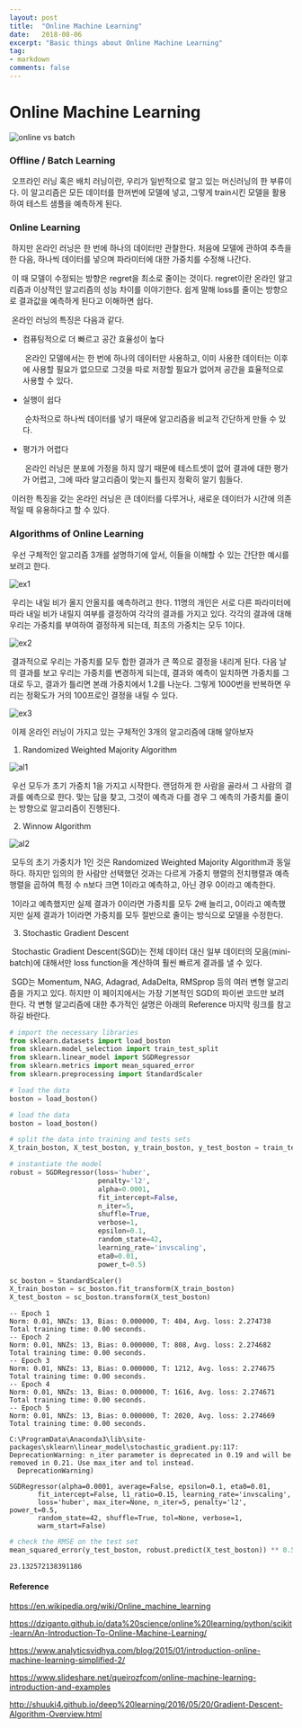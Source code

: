 ```yaml
---
layout: post
title:  "Online Machine Learning"
date:   2018-08-06
excerpt: "Basic things about Online Machine Learning"
tag:
- markdown 
comments: false
---
```

# Online Machine Learning

![online vs batch](https://user-images.githubusercontent.com/31986977/43697429-345e78a6-997f-11e8-974d-25123c3b0995.JPG)

### **Offline / Batch Learning**

​	오프라인 러닝 혹은 배치 러닝이란, 우리가 일반적으로 알고 있는 머신러닝의 한 부류이다. 이 알고리즘은 모든 데이터를 한꺼번에 모델에 넣고, 그렇게 train시킨 모델을 활용하여 테스트 샘플을 예측하게 된다.



### **Online Learning**

​	하지만 온라인 러닝은 한 번에 하나의 데이터만 관찰한다. 처음에 모델에 관하여 추측을 한 다음, 하나씩 데이터를 넣으며 파라미터에 대한 가중치를 수정해 나간다. 

​	이 때 모델이 수정되는 방향은 regret을 최소로 줄이는 것이다. regret이란 온라인 알고리즘과 이상적인 알고리즘의 성능 차이를 이야기한다. 쉽게 말해 loss를 줄이는 방향으로 결과값을 예측하게 된다고 이해하면 쉽다.



​	온라인 러닝의 특징은 다음과 같다.

* 컴퓨팅적으로 더 빠르고 공간 효율성이 높다

  ​	온라인 모델에서는 한 번에 하나의 데이터만 사용하고,  이미 사용한 데이터는 이후에 사용할 필요가 없으므로 그것을 따로 저장할 필요가 없어져 공간을 효율적으로 사용할 수 있다.

* 실행이 쉽다

  ​	순차적으로 하나씩 데이터를 넣기 때문에 알고리즘을 비교적 간단하게 만들 수 있다.

* 평가가 어렵다

  ​	온라인 러닝은 분포에 가정을 하지 않기 때문에 테스트셋이 없어 결과에 대한 평가가 어렵고, 그에 따라 알고리즘이 맞는지 틀린지 정확히 알기 힘들다.



​	이러한 특징을 갖는 온라인 러닝은 큰 데이터를 다루거나, 새로운 데이터가 시간에 의존적일 때 유용하다고 할 수 있다.

### **Algorithms of Online Learning**

​	우선 구체적인 알고리즘 3개를 설명하기에 앞서, 이들을 이해할 수 있는 간단한 예시를 보려고 한다.

![ex1](https://user-images.githubusercontent.com/31986977/43697443-45f230da-997f-11e8-975f-5ad3ed726e7e.JPG)

​	우리는 내일 비가 올지 안올지를 예측하려고 한다. 11명의 개인은 서로 다른 파라미터에 따라 내일 비가 내릴지 여부를 결정하여 각각의 결과를 가지고 있다. 각각의 결과에 대해 우리는 가중치를 부여하여 결정하게 되는데, 최초의 가중치는 모두 1이다.

![ex2](https://user-images.githubusercontent.com/31986977/43697444-461cf298-997f-11e8-86ef-71222d3fc7ba.JPG)

​	결과적으로 우리는 가중치를 모두 합한 결과가 큰 쪽으로 결정을 내리게 된다. 다음 날의 결과를 보고 우리는 가중치를 변경하게 되는데, 결과와 예측이 일치하면 가중치를 그대로 두고, 결과가 틀리면 본래 가중치에서 1.2를 나눈다. 그렇게 1000번을 반복하면 우리는 정확도가 거의 100프로인 결정을 내릴 수 있다.

![ex3](https://user-images.githubusercontent.com/31986977/43697445-46463e0a-997f-11e8-94b1-6d7d1bb30de1.JPG)

​	이제 온라인 러닝이 가지고 있는 구체적인 3개의 알고리즘에 대해 알아보자

1) Randomized Weighted Majority Algorithm

![al1](https://user-images.githubusercontent.com/31986977/43697372-bd358382-997e-11e8-8e29-e73073e7a001.JPG)

​	우선 모두가 초기 가중치 1을 가지고 시작한다. 랜덤하게 한 사람을 골라서 그 사람의 결과를 예측으로 한다. 맞는 답을 찾고, 그것이 예측과 다를 경우 그 예측의 가중치를 줄이는 방향으로 알고리즘이 진행된다.



2) Winnow Algorithm

![al2](https://user-images.githubusercontent.com/31986977/43697419-2572180c-997f-11e8-9c18-9dbc4f509e68.JPG)

​	모두의 초기 가중치가 1인 것은 Randomized Weighted Majority Algorithm과 동일하다. 하지만 임의의 한 사람만 선택했던 것과는 다르게 가중치 행렬의 전치행렬과 예측 행렬을 곱하여 특정 수 n보다 크면 1이라고 예측하고, 아닌 경우 0이라고 예측한다. 

​	1이라고 예측했지만 실제 결과가 0이라면 가중치를 모두 2배 늘리고, 0이라고 예측했지만 실제 결과가 1이라면 가중치를 모두 절반으로 줄이는 방식으로 모델을 수정한다.



3) Stochastic Gradient Descent

​	Stochastic Gradient Descent(SGD)는 전체 데이터 대신 일부 데이터의 모음(mini-batch)에 대해서만 loss function을 계산하여 훨씬 빠르게 결과를 낼 수 있다.

​	SGD는 Momentum, NAG, Adagrad, AdaDelta, RMSprop 등의 여러 변형 알고리즘을 가지고 있다. 하지만 이 페이지에서는 가장 기본적인 SGD의 파이썬 코드만 보려 한다. 각 변형 알고리즘에 대한 추가적인 설명은 아래의 Reference 마지막 링크를 참고하길 바란다.



```python
# import the necessary libraries
from sklearn.datasets import load_boston
from sklearn.model_selection import train_test_split
from sklearn.linear_model import SGDRegressor
from sklearn.metrics import mean_squared_error
from sklearn.preprocessing import StandardScaler
```
```python
# load the data
boston = load_boston()
```
```python
# load the data
boston = load_boston()
```
```python
# split the data into training and tests sets
X_train_boston, X_test_boston, y_train_boston, y_test_boston = train_test_split(boston.data, boston.target, test_size=0.2, random_state=42)
```
```python
# instantiate the model
robust = SGDRegressor(loss='huber',
                      penalty='l2', 
                      alpha=0.0001, 
                      fit_intercept=False, 
                      n_iter=5, 
                      shuffle=True, 
                      verbose=1, 
                      epsilon=0.1, 
                      random_state=42, 
                      learning_rate='invscaling', 
                      eta0=0.01, 
                      power_t=0.5)
```
```python
sc_boston = StandardScaler()
X_train_boston = sc_boston.fit_transform(X_train_boston)
X_test_boston = sc_boston.transform(X_test_boston)
```
```
-- Epoch 1
Norm: 0.01, NNZs: 13, Bias: 0.000000, T: 404, Avg. loss: 2.274738
Total training time: 0.00 seconds.
-- Epoch 2
Norm: 0.01, NNZs: 13, Bias: 0.000000, T: 808, Avg. loss: 2.274682
Total training time: 0.00 seconds.
-- Epoch 3
Norm: 0.01, NNZs: 13, Bias: 0.000000, T: 1212, Avg. loss: 2.274675
Total training time: 0.00 seconds.
-- Epoch 4
Norm: 0.01, NNZs: 13, Bias: 0.000000, T: 1616, Avg. loss: 2.274671
Total training time: 0.00 seconds.
-- Epoch 5
Norm: 0.01, NNZs: 13, Bias: 0.000000, T: 2020, Avg. loss: 2.274669
Total training time: 0.00 seconds.
```

```
C:\ProgramData\Anaconda3\lib\site-packages\sklearn\linear_model\stochastic_gradient.py:117: DeprecationWarning: n_iter parameter is deprecated in 0.19 and will be removed in 0.21. Use max_iter and tol instead.
  DeprecationWarning)
  
SGDRegressor(alpha=0.0001, average=False, epsilon=0.1, eta0=0.01,
       fit_intercept=False, l1_ratio=0.15, learning_rate='invscaling',
       loss='huber', max_iter=None, n_iter=5, penalty='l2', power_t=0.5,
       random_state=42, shuffle=True, tol=None, verbose=1,
       warm_start=False)
```

```python
# check the RMSE on the test set
mean_squared_error(y_test_boston, robust.predict(X_test_boston)) ** 0.5
```
```
23.132572138391186
```





#### **Reference** ####

<https://en.wikipedia.org/wiki/Online_machine_learning>

<https://dziganto.github.io/data%20science/online%20learning/python/scikit-learn/An-Introduction-To-Online-Machine-Learning/>

<https://www.analyticsvidhya.com/blog/2015/01/introduction-online-machine-learning-simplified-2/>

<https://www.slideshare.net/queirozfcom/online-machine-learning-introduction-and-examples>

<http://shuuki4.github.io/deep%20learning/2016/05/20/Gradient-Descent-Algorithm-Overview.html>